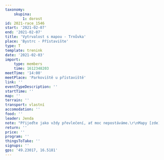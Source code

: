 ```yaml
---
taxonomy:
    skupina:
        1: dorost
id: 2021-race_1546
start: '2021-02-07'
end: '2021-02-07'
title: 'Vytrvalost s mapou - Trnůvka'
place: 'Bystrc - Přístavište'
type: T
template: trenink
date: '2021-02-03'
import:
    type: members
    time: 1612348203
meetTime: '14:00'
meetPlace: 'Parkoviště u přístaviště'
link: ''
eventTypeDescription: ''
startTime: ''
map: ''
terrain: ''
transport: vlastní
accomodation: ''
food: ''
leader: Jenda
note: "Přijeďte jako vždy převlečení, ať moc nepostáváme.\r\nMapy [zde](https://drive.google.com/file/d/1-OdD1jYWyWXlXT8uKeAJoRt3mX47CAsa/view), kdo chce vytištěnou, přihlásí se v členské sekci."
return: ''
price: ''
program: ''
thingsToTake: ''
signups: ''
gps: '49.23017, 16.5181'
---
```



